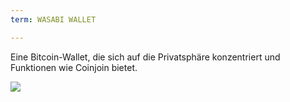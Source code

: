 ```yaml
---
term: WASABI WALLET

---
```

Eine Bitcoin-Wallet, die sich auf die Privatsphäre konzentriert und Funktionen wie Coinjoin bietet.

![](../../dictionnaire/assets/48.webp)
